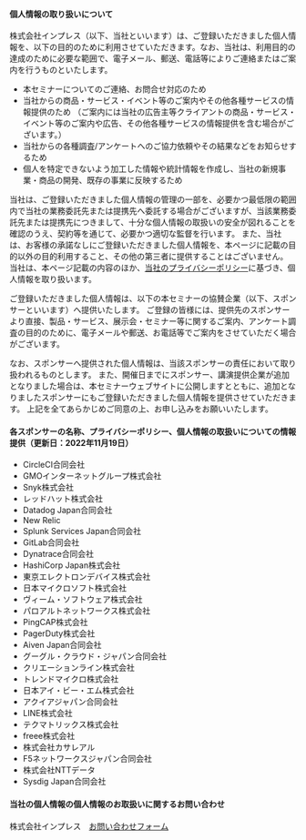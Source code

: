 #### 個人情報の取り扱いについて

株式会社インプレス（以下、当社といいます）は、ご登録いただきました個人情報を、以下の目的のために利用させていただきます。なお、当社は、利用目的の達成のために必要な範囲で、電子メール、郵送、電話等によりご連絡またはご案内を行うものといたします。

- 本セミナーについてのご連絡、お問合せ対応のため
- 当社からの商品・サービス・イベント等のご案内やその他各種サービスの情報提供のため （ご案内には当社の広告主等クライアントの商品・サービス・イベント等のご案内や広告、その他各種サービスの情報提供を含む場合がございます。）
- 当社からの各種調査/アンケートへのご協力依頼やその結果などをお知らせするため
- 個人を特定できないよう加工した情報や統計情報を作成し、当社の新規事業・商品の開発、既存の事業に反映するため

当社は、ご登録いただきました個人情報の管理の一部を、必要かつ最低限の範囲内で当社の業務委託先または提携先へ委託する場合がございますが、当該業務委託先または提携先につきまして、十分な個人情報の取扱いの安全が図れることを確認のうえ、契約等を通じて、必要かつ適切な監督を行います。 また、当社は、お客様の承諾なしにご登録いただきました個人情報を、本ページに記載の目的以外の目的利用すること、その他の第三者に提供することはございません。 当社は、本ページ記載の内容のほか、[当社のプライバシーポリシー](http://www.impress.co.jp/privacy_policy/)に基づき、個人情報を取り扱います。

ご登録いただきました個人情報は、以下の本セミナーの協賛企業（以下、スポンサーといいます）へ提供いたします。 ご登録の皆様には、提供先のスポンサーより直接、製品・サービス、展示会・セミナー等に関するご案内、アンケート調査の目的のために、電子メールや郵送、お電話等でご案内をさせていただく場合がございます。

なお、スポンサーへ提供された個人情報は、当該スポンサーの責任において取り扱われるものとします。 また、開催日までにスポンサー、講演提供企業が追加となりました場合は、本セミナーウェブサイトに公開しますとともに、追加となりましたスポンサーにもご登録いただきました個人情報を提供させていただきます。 上記を全てあらかじめご同意の上、お申し込みをお願いいたします。

#### 各スポンサーの名称、プライバシーポリシー、個人情報の取扱いについての情報提供（更新日：2022年11月19日）

- CircleCI合同会社
- GMOインターネットグループ株式会社
- Snyk株式会社
- レッドハット株式会社
- Datadog Japan合同会社
- New Relic
- Splunk Services Japan合同会社
- GitLab合同会社
- Dynatrace合同会社
- HashiCorp Japan株式会社
- 東京エレクトロンデバイス株式会社
- 日本マイクロソフト株式会社
- ヴィーム・ソフトウェア株式会社
- パロアルトネットワークス株式会社
- PingCAP株式会社
- PagerDuty株式会社
- Aiven Japan合同会社
- グーグル・クラウド・ジャパン合同会社
- クリエーションライン株式会社
- トレンドマイクロ株式会社
- 日本アイ・ビー・エム株式会社
- アクイアジャパン合同会社
- LINE株式会社
- テクマトリックス株式会社
- freee株式会社
- 株式会社カサレアル
- F5ネットワークスジャパン合同会社
- 株式会社NTTデータ
- Sysdig Japan合同会社

#### 当社の個人情報の個人情報のお取扱いに関するお問い合わせ
株式会社インプレス　[お問い合わせフォーム](https://inquiry.impress.co.jp/?id=1)
